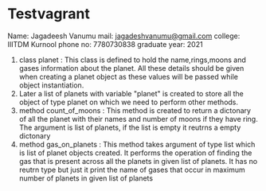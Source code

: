 # Testvagrant

Name: Jagadeesh Vanumu
mail: jagadeshvanumu@gmail.com
college: IIITDM Kurnool
phone no: 7780730838 
graduate year: 2021

1. class planet : This class is defined to hold the name,rings,moons and gases information about the planet. All these details should be given when creating a planet object as these values will be passed while object instantiation.
2. Later a list of planets with variable "planet" is created to store all the object of type planet on which we need to perform other methods.
3. method count_of_moons : This method is created to return a dictonary of all the planet with their names and number of moons if they have ring. The argument is list of planets, if the list is empty it reutrns a empty dictonary
4. method gas_on_planets :  This method takes argument of type list which is list of planet objects created. It performs the operation of finding the gas that is present across all the planets in given list of planets. It has no reutrn type but just it print the name of gases that occur in maximum number of planets in given list of planets
